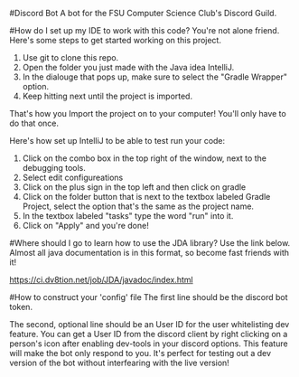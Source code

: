 #Discord Bot
A bot for the FSU Computer Science Club's Discord Guild.

#How do I set up my IDE to work with this code?
You're not alone friend. Here's some steps to get started working on this project.

1. Use git to clone this repo.
2. Open the folder you just made with the Java idea IntelliJ.
3. In the dialouge that pops up, make sure to select the "Gradle Wrapper" option.
4. Keep hitting next until the project is imported.

That's how you Import the project on to your computer!
You'll only have to do that once.

Here's how set up IntelliJ to be able to test run your code:

1. Click on the combo box in the top right of the window, next to the debugging tools.
2. Select edit configureations
3. Click on the plus sign in the top left and then click on gradle
4. Click on the folder button that is next to the textbox labeled
Gradle Project, select the option that's the same as the project name.
5. In the textbox labeled "tasks" type the word "run" into it.
6. Click on "Apply" and you're done!

#Where should I go to learn how to use the JDA library?
Use the link below. Almost all java documentation is in this format, so become fast friends with it!

https://ci.dv8tion.net/job/JDA/javadoc/index.html

#How to construct your 'config' file
The first line should be the discord bot token.

The second, optional line should be an User ID for the user
whitelisting dev feature. You can get a User ID from the discord
client by right clicking on a person's icon after enabling dev-tools
in your discord options. This feature will make the bot only respond
to you. It's perfect for testing out a dev version of the bot without
interfearing with the live version!
